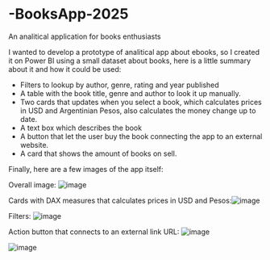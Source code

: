 # -BooksApp-2025
An analitical application for books enthusiasts

I wanted to develop a prototype of analitical app about ebooks, so I created it on Power BI using a small dataset about books, here is a little summary about it and how it could be used:
* Filters to lookup by author, genre, rating and year published
*  A table with the book title, genre and author to look it up manually.
*  Two cards that updates when you select a book, which calculates prices in USD and Argentinian Pesos, also calculates the money change up to date.
*  A text box which describes the book
*  A button that let the user buy the book connecting the app to an external website.
*  A card that shows the amount of books on sell.

Finally, here are a few images of the app itself:

Overall image: ![image](https://github.com/user-attachments/assets/48635cbb-c054-4a0b-852b-38af7eab6401)

Cards with DAX measures that calculates prices in USD and Pesos:![image](https://github.com/user-attachments/assets/d1dae437-7f0c-4ac1-a413-78282efea617)

Filters: ![image](https://github.com/user-attachments/assets/67056760-9b26-4edc-a422-70cac7af3f9e)

Action button that connects to an external link URL: 
![image](https://github.com/user-attachments/assets/66fa9239-d21a-4969-8ebd-83cc23a1cc2b)

![image](https://github.com/user-attachments/assets/e703777e-5d86-4f34-a61e-861aa4cc6d67)






